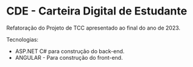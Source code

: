 # CDE - Carteira Digital de Estudante

Refatoração do Projeto de TCC apresentado ao final do ano de 2023.

Tecnologias:

- ASP.NET C# para construção do back-end.
- ANGULAR - Para construção do front-end.
